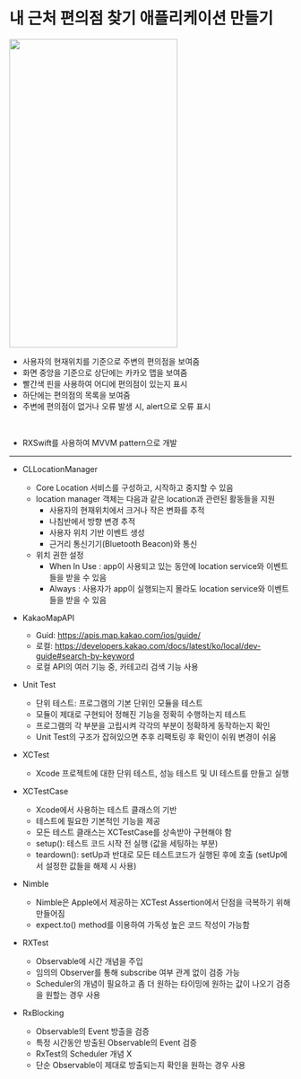 내 근처 편의점 찾기 애플리케이션 만들기
===========
<img src="https://user-images.githubusercontent.com/55949986/205566056-5d4a26ee-0ceb-4877-a2a9-beff78ed8ff9.gif" width="300" height="550"/>

* 사용자의 현재위치를 기준으로 주변의 편의점을 보여줌
* 화면 중앙을 기준으로 상단에는 카카오 맵을 보여줌
* 빨간색 핀을 사용하여 어디에 편의점이 있는지 표시
* 하단에는 편의점의 목록을 보여줌
* 주변에 편의점이 없거나 오류 발생 시, alert으로 오류 표시
<br>

* RXSwift를 사용하여 MVVM pattern으로 개발

---------------------------------------

* CLLocationManager
  *  Core Location 서비스를 구성하고, 시작하고 중지할 수 있음
  *  location manager 객체는 다음과 같은 location과 관련된 활동들을 지원
     * 사용자의 현재위치에서 크거나 작은 변화를 추적
     * 나침반에서 방향 변경 추적
     * 사용자 위치 기반 이벤트 생성
     * 근거리 통신기기(Bluetooth Beacon)와 통신
  * 위치 권한 설정
    *  When In Use : app이 사용되고 있는 동안에 location service와 이벤트들을 받을 수 있음
    *  Always : 사용자가 app이 실행되는지 몰라도 location service와 이벤트들을 받을 수 있음
  
* KakaoMapAPI
  * Guid: https://apis.map.kakao.com/ios/guide/
  * 로컬: https://developers.kakao.com/docs/latest/ko/local/dev-guide#search-by-keyword
  * 로컬 API의 여러 기능 중, 카테고리 검색 기능 사용

* Unit Test
  * 단위 테스트: 프로그램의 기본 단위인 모듈을 테스트
  * 모듈이 제대로 구현되어 정해진 기능을 정확히 수행하는지 테스트
  * 프로그램의 각 부분을 고립시켜 각각의 부분이 정확하게 동작하는지 확인
  * Unit Test의 구조가 잡혀있으면 추후 리팩토링 후 확인이 쉬워 변경이 쉬움

* XCTest
  * Xcode 프로젝트에 대한 단위 테스트, 성능 테스트 및 UI 테스트를 만들고 실행

* XCTestCase
  * Xcode에서 사용하는 테스트 클래스의 기반
  * 테스트에 필요한 기본적인 기능을 제공
  * 모든 테스트 클래스는 XCTestCase를 상속받아 구현해야 함
  * setup(): 테스트 코드 시작 전 실행 (값을 세팅하는 부분)
  * teardown(): setUp과 반대로 모든 테스트코드가 실행된 후에 호출 (setUp에서 설정한 값들을 해제 시 사용)

* Nimble
  *  Nimble은 Apple에서 제공하는 XCTest Assertion에서 단점을 극복하기 위해 만들어짐
  *  expect.to() method를 이용하여 가독성 높은 코드 작성이 가능함

* RXTest
  * Observable에 시간 개념을 주입
  * 임의의 Observer를 통해 subscribe 여부 관계 없이 검증 가능
  * Scheduler의 개념이 필요하고 좀 더 원하는 타이밍에 원하는 값이 나오기 검증을 원할는 경우 사용

* RxBlocking
  * Observable의 Event 방출을 검증
  * 특정 시간동안 방출된 Observable의 Event 검증
  * RxTest의 Scheduler 개념 X
  * 단순 Observable이 제대로 방출되는지 확인을 원하는 경우 사용
